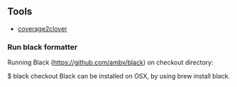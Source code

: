 ## Tools
* [coverage2clover](https://pypi.org/project/coverage2clover/)


### Run black formatter

Running Black (https://github.com/ambv/black) on checkout directory:

$ black checkout
Black can be installed on OSX, by using brew install black.

